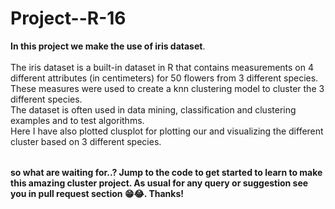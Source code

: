 # Project--R-16

<table>
  
**In this project we make the use of iris dataset**.<br><br/>
The iris dataset is a built-in dataset in R that contains measurements on 4 different attributes (in centimeters) for 50 flowers from 3 different species.
These measures were used to create a knn clustering model to cluster the 3 different species.<br>
The dataset is often used in data mining, classification and clustering examples and to test algorithms.<br>
Here I have also plotted clusplot for plotting our and visualizing the different cluster based on 3 different species.
  
</table>

**so what are waiting for..? Jump to the code to get started to learn to make this amazing cluster project. As usual for any query or suggestion see you in pull request section 😁😂. Thanks!**

